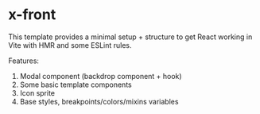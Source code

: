 # x-front

This template provides a minimal setup + structure to get React working in Vite with HMR and
some ESLint rules.

Features:
1. Modal component (backdrop component + hook)
2. Some basic template components
3. Icon sprite
4. Base styles, breakpoints/colors/mixins variables
